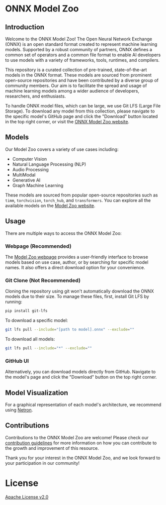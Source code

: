 <!--- SPDX-License-Identifier: Apache-2.0 -->


# ONNX Model Zoo

## Introduction

Welcome to the ONNX Model Zoo! The Open Neural Network Exchange (ONNX) is an open standard format created to represent machine learning models. Supported by a robust community of partners, ONNX defines a common set of operators and a common file format to enable AI developers to use models with a variety of frameworks, tools, runtimes, and compilers.

This repository is a curated collection of pre-trained, state-of-the-art models in the ONNX format. These models are sourced from prominent open-source repositories and have been contributed by a diverse group of community members. Our aim is to facilitate the spread and usage of machine learning models among a wider audience of developers, researchers, and enthusiasts.

To handle ONNX model files, which can be large, we use Git LFS (Large File Storage). To download any model from this collection, please navigate to the specific model's GitHub page and click the "Download" button located in the top right corner, or visit the [ONNX Model Zoo website](insert-link-here).

## Models

Our Model Zoo covers a variety of use cases including:

- Computer Vision
- Natural Language Processing (NLP)
- Audio Processing
- MultiModal
- Generative AI
- Graph Machine Learning

These models are sourced from popular open-source repositories such as `timm`, `torchvision`, `torch_hub`, and `transformers`. You can explore all the available models on the [Model Zoo website](link-here).

## Usage

There are multiple ways to access the ONNX Model Zoo:

### Webpage (Recommended)

The [Model Zoo webpage](link-here) provides a user-friendly interface to browse models based on use case, author, or by searching for specific model names. It also offers a direct download option for your convenience.

### Git Clone (Not Recommended)

Cloning the repository using git won't automatically download the ONNX models due to their size. To manage these files, first, install Git LFS by running:

```bash
pip install git-lfs
```

To download a specific model:

```bash
git lfs pull --include="[path to model].onnx" --exclude=""
```

To download all models:

```bash
git lfs pull --include="*" --exclude=""
```

### GitHub UI

Alternatively, you can download models directly from GitHub. Navigate to the model's page and click the "Download" button on the top right corner.

## Model Visualization

For a graphical representation of each model's architecture, we recommend using [Netron](https://github.com/lutzroeder/netron).

## Contributions

Contributions to the ONNX Model Zoo are welcome! Please check our [contribution guidelines](here) for more information on how you can contribute to the growth and improvement of this resource.

Thank you for your interest in the ONNX Model Zoo, and we look forward to your participation in our community!

# License

[Apache License v2.0](LICENSE)
